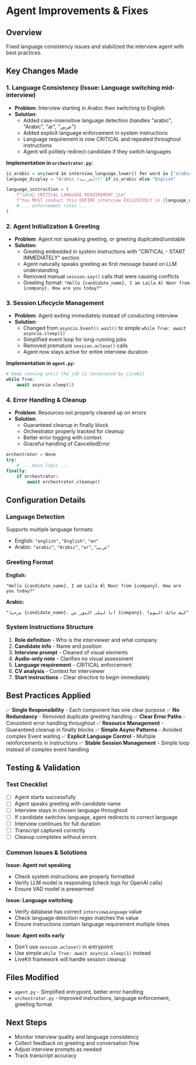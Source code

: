 # Agent Improvements & Fixes

## Overview
Fixed language consistency issues and stabilized the interview agent with best practices.

## Key Changes Made

### 1. **Language Consistency (Issue: Language switching mid-interview)**
- **Problem**: Interview starting in Arabic then switching to English
- **Solution**: 
  - Added case-insensitive language detection (handles "arabic", "Arabic", "ar", "عربي")
  - Added explicit language enforcement in system instructions
  - Language requirement is now CRITICAL and repeated throughout instructions
  - Agent will politely redirect candidate if they switch languages

**Implementation in `orchestrator.py`:**
```python
is_arabic = any(word in interview_language.lower() for word in ["arabic", "عربي", "ar"])
language_display = "Arabic (العربية)" if is_arabic else "English"

language_instruction = (
    f"\n\n🔴 CRITICAL LANGUAGE REQUIREMENT 🔴\n"
    f"You MUST conduct this ENTIRE interview EXCLUSIVELY in {language_display}.\n"
    # ... enforcement rules ...
)
```

### 2. **Agent Initialization & Greeting**
- **Problem**: Agent not speaking greeting, or greeting duplicated/unstable
- **Solution**:
  - Greeting embedded in system instructions with "CRITICAL - START IMMEDIATELY" section
  - Agent naturally speaks greeting as first message based on LLM understanding
  - Removed manual `session.say()` calls that were causing conflicts
  - Greeting format: `"Hello {candidate_name}, I am Laila Al Noor from {company}. How are you today?"`

### 3. **Session Lifecycle Management**
- **Problem**: Agent exiting immediately instead of conducting interview
- **Solution**:
  - Changed from `asyncio.Event().wait()` to simple `while True: await asyncio.sleep(1)`
  - Simplified event loop for long-running jobs
  - Removed premature `session.aclose()` calls
  - Agent now stays active for entire interview duration

**Implementation in `agent.py`:**
```python
# Keep running until the job is terminated by LiveKit
while True:
    await asyncio.sleep(1)
```

### 4. **Error Handling & Cleanup**
- **Problem**: Resources not properly cleaned up on errors
- **Solution**:
  - Guaranteed cleanup in finally block
  - Orchestrator properly tracked for cleanup
  - Better error logging with context
  - Graceful handling of CancelledError

```python
orchestrator = None
try:
    # ... main logic ...
finally:
    if orchestrator:
        await orchestrator.cleanup()
```

## Configuration Details

### Language Detection
Supports multiple language formats:
- English: `"english"`, `"English"`, `"en"`
- Arabic: `"arabic"`, `"Arabic"`, `"ar"`, `"عربي"`

### Greeting Format
**English:**
```
"Hello {candidate_name}, I am Laila Al Noor from {company}. How are you today?"
```

**Arabic:**
```
"مرحباً {candidate_name}، أنا ليلى النور من {company}. كيف حالك اليوم؟"
```

### System Instructions Structure
1. **Role definition** - Who is the interviewer and what company
2. **Candidate info** - Name and position
3. **Interview prompt** - Cleaned of visual elements
4. **Audio-only note** - Clarifies no visual assessment
5. **Language requirement** - CRITICAL enforcement
6. **CV analysis** - Context for interviewer
7. **Start instructions** - Clear directive to begin immediately

## Best Practices Applied

✅ **Single Responsibility** - Each component has one clear purpose
✅ **No Redundancy** - Removed duplicate greeting handling
✅ **Clear Error Paths** - Consistent error handling throughout
✅ **Resource Management** - Guaranteed cleanup in finally blocks
✅ **Simple Async Patterns** - Avoided complex Event waiting
✅ **Explicit Language Control** - Multiple reinforcements in instructions
✅ **Stable Session Management** - Simple loop instead of complex event handling

## Testing & Validation

### Test Checklist
- [ ] Agent starts successfully
- [ ] Agent speaks greeting with candidate name
- [ ] Interview stays in chosen language throughout
- [ ] If candidate switches language, agent redirects to correct language
- [ ] Interview continues for full duration
- [ ] Transcript captured correctly
- [ ] Cleanup completes without errors

### Common Issues & Solutions

**Issue: Agent not speaking**
- Check system instructions are properly formatted
- Verify LLM model is responding (check logs for OpenAI calls)
- Ensure VAD model is prewarmed

**Issue: Language switching**
- Verify database has correct `interviewLanguage` value
- Check language detection regex matches the value
- Ensure instructions contain language requirement multiple times

**Issue: Agent exits early**
- Don't use `session.aclose()` in entrypoint
- Use simple `while True: await asyncio.sleep(1)` instead
- LiveKit framework will handle session cleanup

## Files Modified
- `agent.py` - Simplified entrypoint, better error handling
- `orchestrator.py` - Improved instructions, language enforcement, greeting format

## Next Steps
- Monitor interview quality and language consistency
- Collect feedback on greeting and conversation flow
- Adjust interview prompts as needed
- Track transcript accuracy
